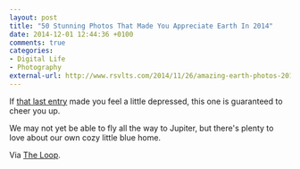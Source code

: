 ```yaml
---
layout: post
title: "50 Stunning Photos That Made You Appreciate Earth In 2014"
date: 2014-12-01 12:44:36 +0100
comments: true
categories: 
- Digital Life
- Photography
external-url: http://www.rsvlts.com/2014/11/26/amazing-earth-photos-2014/
---
```


If [that last entry](/2014/12/01/wanderers-a-short-film-by-erik-wernquist/) made you feel a little depressed, this one is guaranteed to cheer you up. 

We may not yet be able to fly all the way to Jupiter, but there's plenty to love about our own cozy little blue home.

Via [The Loop](http://www.loopinsight.com/2014/11/30/stunning-photos-that-made-you-appreciate-earth-in-2014/).